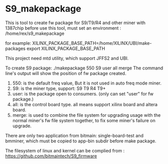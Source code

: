 # S9_makepackage
This is tool to create fw package for S9/T9/R4 and other miner with 1387chip
before use this tool, must set an environment :
/home/rex/s9_makepackage

for example:
XILINX_PACKAGE_BASE_PATH=/home/XILINX/UBI/make-packages
export XILINX_PACKAGE_BASE_PATH

This project need mtd utility, which support JFFS2 and UBI.

To create S9 package:
./makepackage 550 S9 user all merge
The command line's output will show the position of fw package created.

1. 550: is the default freq value, But it is not used in auto freq mode miner.
2. S9: is the miner type, support: S9   T9    R4   T9+
3. user: is the package open to consumers.  (only can set "user" for fw package.)
4. all: is the control board type. all means support xilinx board and altera board.
5. merge: is used to combine the file system for upgrading usage with the normal miner's fw file system together, to fix some miner's failure on upgrade.


There are only two application from bitmain: single-board-test and bmminer, which must be copied to app-bin subdir before make package.

The filesystem of linux and kernel can be complied from : https://github.com/bitmaintech/S9_firmware
